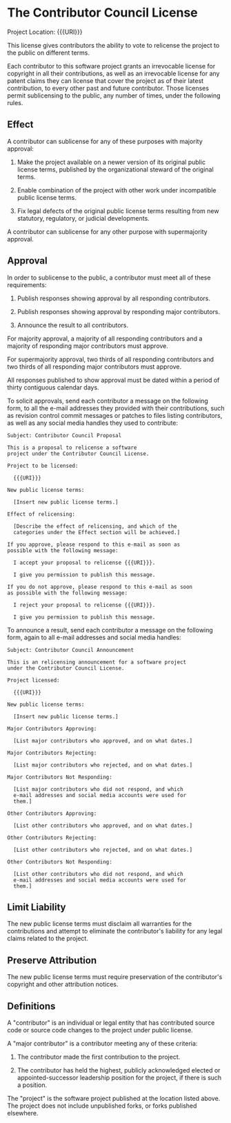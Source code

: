 # The Contributor Council License

Project Location: {{{URI}}}

This license gives contributors the ability to vote to
relicense the project to the public on different terms.

Each contributor to this software project grants an
irrevocable license for copyright in all their
contributions, as well as an irrevocable license for any
patent claims they can license that cover the project as of
their latest contribution, to every other past and future
contributor.  Those licenses permit sublicensing to the
public, any number of times, under the following rules.

## Effect

A contributor can sublicense for any of these purposes with
majority approval:

1.  Make the project available on a newer version of its
    original public license terms, published by the
    organizational steward of the original terms.

2.  Enable combination of the project with other work under
    incompatible public license terms.

3.  Fix legal defects of the original public license terms
    resulting from new statutory, regulatory, or judicial
    developments.

A contributor can sublicense for any other purpose with
supermajority approval.

## Approval

In order to sublicense to the public, a contributor must
meet all of these requirements:

1.  Publish responses showing approval by all responding
    contributors.

2.  Publish responses showing approval by responding major
    contributors.

3.  Announce the result to all contributors.

For majority approval, a majority of all responding
contributors and a majority of responding major contributors
must approve.

For supermajority approval, two thirds of all responding
contributors and two thirds of all responding major
contributors must approve.

All responses published to show approval must be dated
within a period of thirty contiguous calendar days.

To solicit approvals, send each contributor a message on the
following form, to all the e-mail addresses they provided
with their contributions, such as revision control commit
messages or patches to files listing contributors, as well
as any social media handles they used to contribute:

```
Subject: Contributor Council Proposal

This is a proposal to relicense a software
project under the Contributor Council License.

Project to be licensed:

  {{{URI}}}

New public license terms:

  [Insert new public license terms.]

Effect of relicensing:

  [Describe the effect of relicensing, and which of the
  categories under the Effect section will be achieved.]

If you approve, please respond to this e-mail as soon as
possible with the following message:

  I accept your proposal to relicense {{{URI}}}.

  I give you permission to publish this message.

If you do not approve, please respond to this e-mail as soon
as possible with the following message:

  I reject your proposal to relicense {{{URI}}}.

  I give you permission to publish this message.
```

To announce a result, send each contributor a message on the
following form, again to all e-mail addresses and social
media handles:

```
Subject: Contributor Council Announcement

This is an relicensing announcement for a software project
under the Contributor Council License.

Project licensed:

  {{{URI}}}

New public license terms:

  [Insert new public license terms.]

Major Contributors Approving:

  [List major contributors who approved, and on what dates.]

Major Contributors Rejecting:

  [List major contributors who rejected, and on what dates.]

Major Contributors Not Responding:

  [List major contributors who did not respond, and which
  e-mail addresses and social media accounts were used for
  them.]

Other Contributors Approving:

  [List other contributors who approved, and on what dates.]

Other Contributors Rejecting:

  [List other contributors who rejected, and on what dates.]

Other Contributors Not Responding:

  [List other contributors who did not respond, and which
  e-mail addresses and social media accounts were used for
  them.]
```

## Limit Liability

The new public license terms must disclaim all warranties
for the contributions and attempt to eliminate the
contributor's liability for any legal claims related to the
project.

## Preserve Attribution

The new public license terms must require preservation of
the contributor's copyright and other attribution notices.

## Definitions

A "contributor" is an individual or legal entity that has
contributed source code or source code changes to the
project under public license.

A "major contributor" is a contributor meeting any of these
criteria:

1.  The contributor made the first contribution to the
    project.

2.  The contributor has held the highest, publicly
    acknowledged elected or appointed-successor leadership
    position for the project, if there is such a position.

The "project" is the software project published at the
location listed above.  The project does not include
unpublished forks, or forks published elsewhere.
